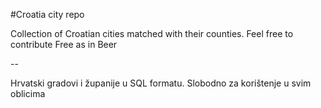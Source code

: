 #Croatia city repo

Collection of Croatian cities matched with their counties. Feel free to contribute
Free as in Beer

--

Hrvatski gradovi i županije u SQL formatu.
Slobodno za korištenje u svim oblicima
